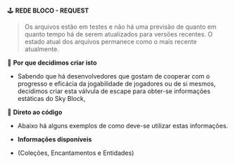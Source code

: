 🕹 **REDE BLOCO - REQUEST**
> Os arquivos estão em testes e não há uma previsão de quanto em quanto tempo há de serem atualizados para versões recentes.
> O estado atual dos arquivos permanece como o mais recente atualmente.

🔩 **Por que decidimos criar isto**
- Sabendo que há desenvolvedores que gostam de cooperar com o progresso e eficácia da jogabilidade de jogadores ou de si mesmos, decidimos criar esta válvula de escape para obter-se informações estáticas do Sky Block,

🧪 **Direto ao código**
- Abaixo há alguns exemplos de como deve-se utilizar estas informações.

- **Informações disponíveis**
- (Coleções, Encantamentos e Entidades)
